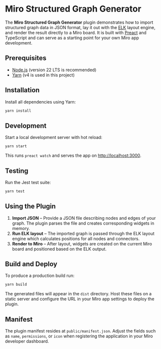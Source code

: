 # Miro Structured Graph Generator

The **Miro Structured Graph Generator** plugin demonstrates how to import structured graph data in JSON format, lay it out with the [ELK](https://www.eclipse.org/elk/) layout engine, and render the result directly to a Miro board. It is built with [Preact](https://preactjs.com/) and TypeScript and can serve as a starting point for your own Miro app development.

## Prerequisites

- [Node.js](https://nodejs.org/) (version 22 LTS is recommended)
- [Yarn](https://yarnpkg.com/) (v4 is used in this project)

## Installation

Install all dependencies using Yarn:

```bash
yarn install
```

## Development

Start a local development server with hot reload:

```bash
yarn start
```

This runs `preact watch` and serves the app on <http://localhost:3000>.

## Testing

Run the Jest test suite:

```bash
yarn test
```

## Using the Plugin

1. **Import JSON** – Provide a JSON file describing nodes and edges of your graph. The plugin parses the file and creates corresponding widgets in memory.
2. **Run ELK layout** – The imported graph is passed through the ELK layout engine which calculates positions for all nodes and connectors.
3. **Render to Miro** – After layout, widgets are created on the current Miro board and positioned based on the ELK output.

## Build and Deploy

To produce a production build run:

```bash
yarn build
```

The generated files will appear in the `dist` directory. Host these files on a static server and configure the URL in your Miro app settings to deploy the plugin.

## Manifest

The plugin manifest resides at `public/manifest.json`. Adjust the fields such as
`name`, `permissions`, or `icon` when registering the application in your Miro
developer dashboard.
